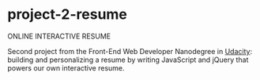 # project-2-resume

ONLINE INTERACTIVE RESUME

Second project from the Front-End Web Developer Nanodegree in <a href="https://www.udacity.com" target="_blank">Udacity</a>:
<br>
building and personalizing a resume by writing JavaScript and jQuery that powers our own interactive resume.
